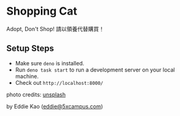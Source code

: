 # Shopping Cat

Adopt, Don't Shop! 請以領養代替購買！

## Setup Steps

- Make sure `deno` is installed.
- Run `deno task start` to run a development server on your local machine.
- Check out `http://localhost:8000/`

photo credits: [unsplash](https://unsplash.com/)

by Eddie Kao (eddie@5xcampus.com)
